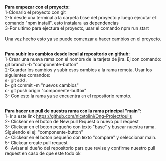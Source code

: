 **Para empezar con el proyecto:**<br />
1-Clonarlo el proyecto con git<br />
2-Ir desde una terminal a la carpeta base del proyecto y luego ejecutar el comando "npm install", esto instalara las dependencias<br />
3-Por ultimo para ejectura el proyecto, usar el comando npm run start<br /><br />
Una vez hecho esto ya se puede comenzar a hacer cambios en el proyecto.<br /><br />

**Para subir los cambios desde local al repositorio en github:** <br />
1-Crear una nueva rama con el nombre de la tarjeta de jira. Ej con comando: git branch -b "componente-button"<br />
2-Guardar los cambios y subir esos cambios a la rama remota. Usar los siguientes comandos:<br />
  a- git add .<br />
  b- git commit -m "nuevos cambios"<br />
  c- git push origin "componente-button"<br />
3- Con esto la rama ya se encuentra en el repositorio remoto.<br /><br />


**Para hacer un pull de nuestra rama con la rama principal "main":** <br />
1- Ir a este link https://github.com/nicotolini/Ong-Project/pulls<br />
2- Clickear en el boton de New pull Request o nuevo pull request<br />
3- Clickear en el boton pequeño con texto "base" y buscar nuestra rama. Siguiendo el ej: "componente-button"<br />
4- Clickear en el boton pequeño con texto "compare" y seleccionar main.<br />
5- Clickear create pull request<br />
6- Avisar al dueño del repositorio para que revise y confirme nuestro pull request en caso de que este todo ok<br />
